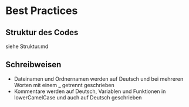 # Best Practices
## Struktur des Codes
siehe Struktur.md 

## Schreibweisen
* Dateinamen und Ordnernamen werden auf Deutsch und bei mehreren Worten mit einem _ getrennt geschrieben 
* Kommentare werden auf Deutsch, Variablen und Funktionen in lowerCamelCase und auch auf Deutsch geschrieben
